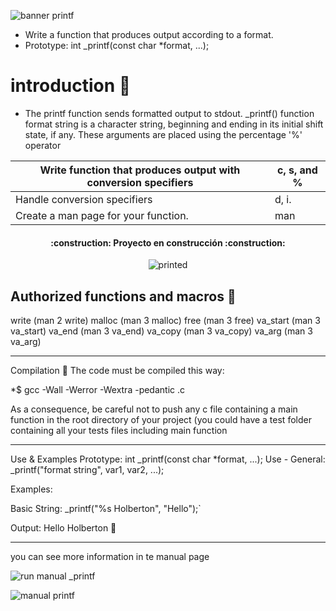 ![banner printf](https://user-images.githubusercontent.com/113644952/200710905-dde5393e-6a50-47da-b475-e5b874924598.png)


* Write a function that produces output according to a format.
*  Prototype: int _printf(const char *format, ...);
 


# introduction :fax: 
* The printf function sends formatted output to stdout.  _printf() function format string is a character string, beginning and ending in its initial shift state, if any.   These arguments are placed using the percentage '%' operator 


| Write function that produces output with conversion specifiers| c, s, and % |
| --- | --- |
|Handle conversion specifiers | d, i.|
| Create a man page for your function. | man |


<h4 align="center">
:construction: Proyecto en construcción :construction:
</h4>

<p align="center">
  <img src="https://user-images.githubusercontent.com/113644952/200672396-90eeffd7-7cdc-48bb-8d78-e5b0d856b8d3.gif" alt="printed"/>
</p>

## Authorized functions and macros    :customs:

write (man 2 write) malloc (man 3 malloc) free (man 3 free) va_start (man 3 va_start) va_end (man 3 va_end) va_copy (man 3 va_copy) va_arg (man 3 va_arg)
__________________________________________
Compilation   :hammer:
The code must be compiled this way:

*$ gcc -Wall -Werror -Wextra -pedantic .c

As a consequence, be careful not to push any c file containing a main function in the root directory of your project (you could have a test folder containing all your tests files including main function
__________________________________________________

Use & Examples
Prototype: int _printf(const char *format, ...); Use - General: _printf("format string", var1, var2, ...);   

Examples:

Basic String: _printf("%s Holberton", "Hello");`   

Output: Hello Holberton   :page_facing_up:

____________________________________________________________________

you can see more information in te manual page


![run manual _printf](https://user-images.githubusercontent.com/113644952/200889724-89736867-9ad8-4d87-b34d-7b95890bf711.PNG)





![manual printf](https://user-images.githubusercontent.com/113644952/200889456-fb529317-313b-4d4e-8241-e51db1f81336.PNG)

